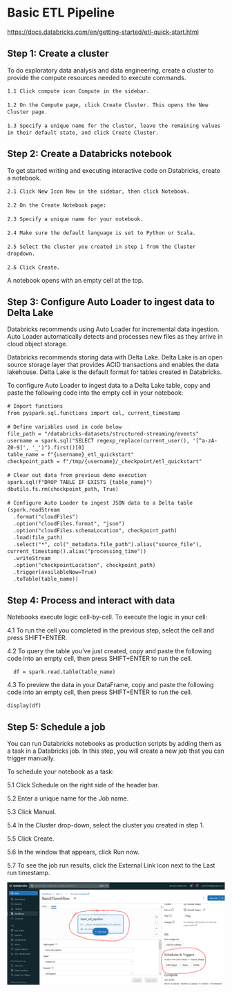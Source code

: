 
# Basic ETL Pipeline
https://docs.databricks.com/en/getting-started/etl-quick-start.html


## Step 1: Create a cluster
To do exploratory data analysis and data engineering, create a cluster to provide the compute resources needed to execute commands.

    1.1 Click compute icon Compute in the sidebar.

    1.2 On the Compute page, click Create Cluster. This opens the New Cluster page.

    1.3 Specify a unique name for the cluster, leave the remaining values in their default state, and click Create Cluster.

## Step 2: Create a Databricks notebook 
To get started writing and executing interactive code on Databricks, create a notebook.

    2.1 Click New Icon New in the sidebar, then click Notebook.

    2.2 On the Create Notebook page:

    2.3 Specify a unique name for your notebook.

    2.4 Make sure the default language is set to Python or Scala.

    2.5 Select the cluster you created in step 1 from the Cluster dropdown.

    2.6 Click Create.

  A notebook opens with an empty cell at the top.

## Step 3: Configure Auto Loader to ingest data to Delta Lake
Databricks recommends using Auto Loader for incremental data ingestion. Auto Loader automatically detects and processes new files as they arrive in cloud object storage.

Databricks recommends storing data with Delta Lake. Delta Lake is an open source storage layer that provides ACID transactions and enables the data lakehouse. Delta Lake is the default format for tables created in Databricks.

To configure Auto Loader to ingest data to a Delta Lake table, copy and paste the following code into the empty cell in your notebook:
```
# Import functions
from pyspark.sql.functions import col, current_timestamp

# Define variables used in code below
file_path = "/databricks-datasets/structured-streaming/events"
username = spark.sql("SELECT regexp_replace(current_user(), '[^a-zA-Z0-9]', '_')").first()[0]
table_name = f"{username}_etl_quickstart"
checkpoint_path = f"/tmp/{username}/_checkpoint/etl_quickstart"

# Clear out data from previous demo execution
spark.sql(f"DROP TABLE IF EXISTS {table_name}")
dbutils.fs.rm(checkpoint_path, True)

# Configure Auto Loader to ingest JSON data to a Delta table
(spark.readStream
  .format("cloudFiles")
  .option("cloudFiles.format", "json")
  .option("cloudFiles.schemaLocation", checkpoint_path)
  .load(file_path)
  .select("*", col("_metadata.file_path").alias("source_file"), current_timestamp().alias("processing_time"))
  .writeStream
  .option("checkpointLocation", checkpoint_path)
  .trigger(availableNow=True)
  .toTable(table_name))
```

## Step 4: Process and interact with data

Notebooks execute logic cell-by-cell. To execute the logic in your cell:

  4.1 To run the cell you completed in the previous step, select the cell and press SHIFT+ENTER.

  4.2 To query the table you’ve just created, copy and paste the following code into an empty cell, then press SHIFT+ENTER to run the cell.
  ```
    df = spark.read.table(table_name)

  ```

  4.3 To preview the data in your DataFrame, copy and paste the following code into an empty cell, then press SHIFT+ENTER to run the cell.
  ```
  display(df)

  ```
## Step 5: Schedule a job
You can run Databricks notebooks as production scripts by adding them as a task in a Databricks job. In this step, you will create a new job that you can trigger manually.

To schedule your notebook as a task:

  5.1 Click Schedule on the right side of the header bar.

  5.2 Enter a unique name for the Job name.

  5.3 Click Manual.

  5.4 In the Cluster drop-down, select the cluster you created in step 1.

  5.5 Click Create.

  5.6 In the window that appears, click Run now.

  5.7 To see the job run results, click the External Link icon next to the Last run timestamp.

![plot](./basic_etl_pipeline_schedule.PNG)

